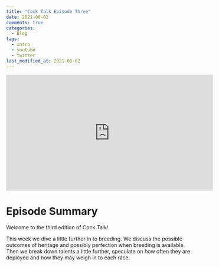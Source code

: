 ```yaml
---
title: "Cock Talk Episode Three"
date: 2021-08-02
comments: true
categories:
  - Blog
tags:
  - intro
  - youtube
  - twitter
last_modified_at: 2021-08-02
---
```


<iframe width="560" height="315" src="https://www.youtube.com/embed/29BERy4q0ag" title="YouTube video player" frameborder="0" allow="accelerometer; autoplay; clipboard-write; encrypted-media; gyroscope; picture-in-picture" allowfullscreen></iframe>

# Episode Summary

Welcome to the third edition of Cock Talk! 

This week we dive a little further in to breeding. We discuss the possible outcomes of heritage and possibly perfection when breeding is available. Then we break down talents a little further, speculate on how often they are deployed and how they may weigh in to each race. 


